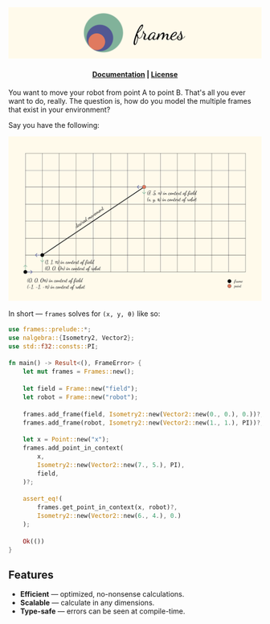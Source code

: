 ![Frames](./docs/assets/header-long.png)

<h4 align="center">
    <a href="https://docs.rs/frames">Documentation</a>
  | <a href="./LICENSE.md">License</a>
</h1>

You want to move your robot from point A to point B. That's all you ever want to do, really. The question is, how do you model the multiple frames that exist in your environment?

Say you have the following:

![Example figure](./docs/assets/fig-a.png)

In short — `frames` solves for `(x, y, θ)` like so:

```rust
use frames::prelude::*;
use nalgebra::{Isometry2, Vector2};
use std::f32::consts::PI;

fn main() -> Result<(), FrameError> {
    let mut frames = Frames::new();

    let field = Frame::new("field");
    let robot = Frame::new("robot");

    frames.add_frame(field, Isometry2::new(Vector2::new(0., 0.), 0.))?;
    frames.add_frame(robot, Isometry2::new(Vector2::new(1., 1.), PI))?;

    let x = Point::new("x");
    frames.add_point_in_context(
        x,
        Isometry2::new(Vector2::new(7., 5.), PI),
        field,
    )?;

    assert_eq!(
        frames.get_point_in_context(x, robot)?,
        Isometry2::new(Vector2::new(6., 4.), 0.)
    );

    Ok(())
}
```

## Features

 * **Efficient** — optimized, no-nonsense calculations.
 * **Scalable** — calculate in any dimensions.
 * **Type-safe** — errors can be seen at compile-time.
